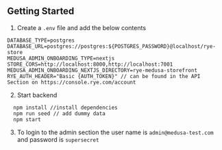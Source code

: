 
## Getting Started

1. Create a `.env` file and add the below contents
```
DATABASE_TYPE=postgres
DATABASE_URL=postgres://postgres:${POSTGRES_PASSWORD}@localhost/rye-store
MEDUSA_ADMIN_ONBOARDING_TYPE=nextjs
STORE_CORS=http://localhost:8000,http://localhost:7001
MEDUSA_ADMIN_ONBOARDING_NEXTJS_DIRECTORY=rye-medusa-storefront
RYE_AUTH_HEADER="Basic {AUTH_TOKEN}" // can be found in the API Section on https://console.rye.com/account
```

2. Start backend
```
  npm install //install dependencies
  npm run seed // add dummy data
  npm start
```
3. To login to the admin section the user name is `admin@medusa-test.com` and password is `supersecret`

